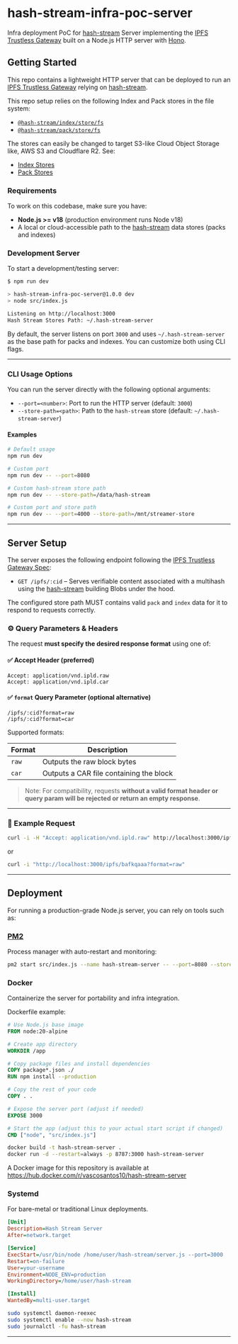 # hash-stream-infra-poc-server

Infra deployment PoC for [hash-stream] Server implementing the [IPFS Trustless Gateway](https://specs.ipfs.tech/http-gateways/trustless-gateway/) built on a Node.js HTTP server with [Hono](https://hono.dev/).

## Getting Started

This repo contains a lightweight HTTP server that can be deployed to run an [IPFS Trustless Gateway](https://specs.ipfs.tech/http-gateways/trustless-gateway/) relying on [hash-stream].

This repo setup relies on the following Index and Pack stores in the file system:

- [`@hash-stream/index/store/fs`](https://github.com/vasco-santos/hash-stream/blob/main/packages/index/src/store/fs.js)
- [`@hash-stream/pack/store/fs`](https://github.com/vasco-santos/hash-stream/blob/main/packages/pack/src/store/fs.js)

The stores can easily be changed to target S3-like Cloud Object Storage like, AWS S3 and Cloudflare R2. See:

- [Index Stores](https://github.com/vasco-santos/hash-stream/tree/main/packages/index#stores)
- [Pack Stores](https://github.com/vasco-santos/hash-stream/tree/main/packages/pack#stores)

### Requirements

To work on this codebase, make sure you have:

- **Node.js >= v18** (production environment runs Node v18)
- A local or cloud-accessible path to the [hash-stream] data stores (packs and indexes)

### Development Server

To start a development/testing server:

```sh
$ npm run dev

> hash-stream-infra-poc-server@1.0.0 dev
> node src/index.js

Listening on http://localhost:3000
Hash Stream Stores Path: ~/.hash-stream-server
```

By default, the server listens on port `3000` and uses `~/.hash-stream-server` as the base path for packs and indexes. You can customize both using CLI flags.

---

### CLI Usage Options

You can run the server directly with the following optional arguments:

- `--port=<number>`: Port to run the HTTP server (default: `3000`)
- `--store-path=<path>`: Path to the `hash-stream` store (default: `~/.hash-stream-server`)

#### Examples

```sh
# Default usage
npm run dev

# Custom port
npm run dev -- --port=8080

# Custom hash-stream store path
npm run dev -- --store-path=/data/hash-stream

# Custom port and store path
npm run dev -- --port=4000 --store-path=/mnt/streamer-store
```

---

## Server Setup

The server exposes the following endpoint following the [IPFS Trustless Gateway Spec](https://specs.ipfs.tech/http-gateways/trustless-gateway/):

- `GET /ipfs/:cid` – Serves verifiable content associated with a multihash using the [hash-stream] building Blobs under the hood.

The configured store path MUST contains valid `pack` and `index` data for it to respond to requests correctly.

### ⚙️ Query Parameters & Headers

The request **must specify the desired response format** using one of:

#### ✅ Accept Header (preferred)

```http
Accept: application/vnd.ipld.raw
Accept: application/vnd.ipld.car
```

#### ✅ `format` Query Parameter (optional alternative)

```http
/ipfs/:cid?format=raw
/ipfs/:cid?format=car
```

Supported formats:

| Format | Description                             |
| ------ | --------------------------------------- |
| `raw`  | Outputs the raw block bytes             |
| `car`  | Outputs a CAR file containing the block |

> Note: For compatibility, requests **without a valid format header or query param will be rejected or return an empty response**.

---

### 🚀 Example Request

```bash
curl -i -H "Accept: application/vnd.ipld.raw" http://localhost:3000/ipfs/bafkqaaa
```

or

```bash
curl -i "http://localhost:3000/ipfs/bafkqaaa?format=raw"
```

---

## Deployment

For running a production-grade Node.js server, you can rely on tools such as:

### [PM2](https://pm2.io/)

Process manager with auto-restart and monitoring:

```sh
pm2 start src/index.js --name hash-stream-server -- --port=8080 --store-path=/mnt/data
```

### Docker

Containerize the server for portability and infra integration.

Dockerfile example:

```dockerfile
# Use Node.js base image
FROM node:20-alpine

# Create app directory
WORKDIR /app

# Copy package files and install dependencies
COPY package*.json ./
RUN npm install --production

# Copy the rest of your code
COPY . .

# Expose the server port (adjust if needed)
EXPOSE 3000

# Start the app (adjust this to your actual start script if changed)
CMD ["node", "src/index.js"]
```

```sh
docker build -t hash-stream-server .
docker run -d --restart=always -p 8787:3000 hash-stream-server
```

A Docker image for this repository is available at https://hub.docker.com/r/vascosantos10/hash-stream-server

### Systemd

For bare-metal or traditional Linux deployments.

```ini
[Unit]
Description=Hash Stream Server
After=network.target

[Service]
ExecStart=/usr/bin/node /home/user/hash-stream/server.js --port=3000
Restart=on-failure
User=your-username
Environment=NODE_ENV=production
WorkingDirectory=/home/user/hash-stream

[Install]
WantedBy=multi-user.target
```

```sh
sudo systemctl daemon-reexec
sudo systemctl enable --now hash-stream
sudo journalctl -fu hash-stream
```

---

[hash-stream]: https://github.com/vasco-santos/hash-stream
